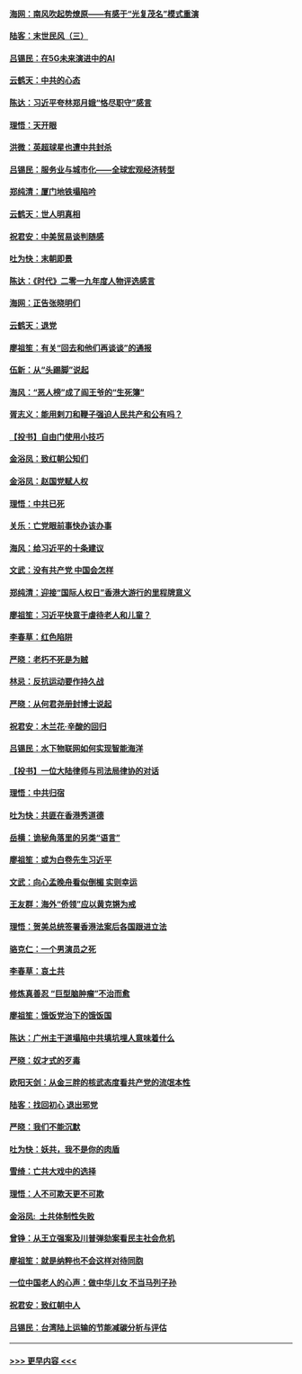 #### [海网：南风吹起势燎原——有感于“光复茂名”模式重演](../pages/nsc993/n11732308.md?t=12191922) 
#### [陆客：末世民风（三）](../pages/nsc993/n11732211.md?t=12191922) 
#### [吕锡民：在5G未来演进中的AI](../pages/nsc993/n11730010.md?t=12191922) 
#### [云鹤天：中共的心态](../pages/nsc993/n11729906.md?t=12191922) 
#### [陈达：习近平夸林郑月娥“恪尽职守”感言](../pages/nsc993/n11729881.md?t=12191922) 
#### [理悟：天开眼](../pages/nsc993/n11729699.md?t=12191922) 
#### [洪微：英超球星也遭中共封杀](../pages/nsc993/n11727243.md?t=12191922) 
#### [吕锡民：服务业与城市化——全球宏观经济转型](../pages/nsc993/n11725845.md?t=12191922) 
#### [郑纯清：厦门地铁塌陷吟](../pages/nsc993/n11725813.md?t=12191922) 
#### [云鹤天：世人明真相](../pages/nsc993/n11725621.md?t=12191922) 
#### [祝君安：中美贸易谈判随感](../pages/nsc993/n11725609.md?t=12191922) 
#### [吐为快：末朝即景](../pages/nsc993/n11723365.md?t=12191922) 
#### [陈达：《时代》二零一九年度人物评选感言](../pages/nsc993/n11723337.md?t=12191922) 
#### [海网：正告张晓明们](../pages/nsc993/n11723228.md?t=12191922) 
#### [云鹤天：退党](../pages/nsc993/n11723056.md?t=12191922) 
#### [廖祖笙：有关“回去和他们再谈谈”的通报](../pages/nsc993/n11722442.md?t=12191922) 
#### [伍新：从“头踢脚”说起](../pages/nsc993/n11722429.md?t=12191922) 
#### [海风：“恶人榜”成了阎王爷的“生死簿”](../pages/nsc993/n11722272.md?t=12191922) 
#### [胥志义：能用剌刀和鞭子强迫人民共产和公有吗？](../pages/nsc993/n11720569.md?t=12191922) 
#### [【投书】自由门使用小技巧](../pages/nsc993/n11720180.md?t=12191922) 
#### [金浴凤：致红朝公知们](../pages/nsc993/n11720563.md?t=12191922) 
#### [金浴凤：赵国党赋人权](../pages/nsc993/n11720533.md?t=12191922) 
#### [理悟：中共已死](../pages/nsc993/n11720233.md?t=12191922) 
#### [关乐：亡党眼前事快办该办事](../pages/nsc993/n11719160.md?t=12191922) 
#### [海风：给习近平的十条建议](../pages/nsc993/n11717616.md?t=12191922) 
#### [文武：没有共产党 中国会怎样](../pages/nsc993/n11717584.md?t=12191922) 
#### [郑纯清：迎接“国际人权日”香港大游行的里程牌意义](../pages/nsc993/n11717417.md?t=12191922) 
#### [廖祖笙：习近平快意于虐待老人和儿童？](../pages/nsc993/n11715313.md?t=12191922) 
#### [李春草：红色陷阱](../pages/nsc993/n11715029.md?t=12191922) 
#### [严晓：老朽不死是为贼](../pages/nsc993/n11712910.md?t=12191922) 
#### [林忌：反抗运动要作持久战](../pages/nsc993/n11712623.md?t=12191922) 
#### [严晓：从何君尧册封博士说起](../pages/nsc993/n11712465.md?t=12191922) 
#### [祝君安：木兰花·辛酸的回归](../pages/nsc993/n11712381.md?t=12191922) 
#### [吕锡民：水下物联网如何实现智能海洋](../pages/nsc993/n11711158.md?t=12191922) 
#### [【投书】一位大陆律师与司法局律协的对话](../pages/nsc993/n11709675.md?t=12191922) 
#### [理悟：中共归宿](../pages/nsc993/n11710059.md?t=12191922) 
#### [吐为快：共匪在香港秀道德](../pages/nsc993/n11709979.md?t=12191922) 
#### [岳横：诡秘角落里的另类“语言”](../pages/nsc993/n11709792.md?t=12191922) 
#### [廖祖笙：或为白卷先生习近平](../pages/nsc993/n11708330.md?t=12191922) 
#### [文武：向心孟晚舟看似倒楣 实则幸运](../pages/nsc993/n11708236.md?t=12191922) 
#### [王友群：海外“侨领”应以黄克锵为戒](../pages/nsc993/n11706176.md?t=12191922) 
#### [理悟：贺美总统签署香港法案后各国跟进立法](../pages/nsc993/n11706853.md?t=12191922) 
#### [骆克仁：一个男演员之死](../pages/nsc993/n11706677.md?t=12191922) 
#### [李春草：哀土共](../pages/nsc993/n11706255.md?t=12191922) 
#### [修炼真善忍 “巨型脑肿瘤”不治而愈](../pages/nsc993/n11705340.md?t=12191922) 
#### [廖祖笙：饿饭党治下的饿饭国](../pages/nsc993/n11705085.md?t=12191922) 
#### [陈达：广州主干道塌陷中共填坑埋人意味着什么](../pages/nsc993/n11705046.md?t=12191922) 
#### [严晓：奴才式的歹毒](../pages/nsc993/n11704826.md?t=12191922) 
#### [欧阳天剑：从金三胖的核武态度看共产党的流氓本性](../pages/nsc993/n11702238.md?t=12191922) 
#### [陆客：找回初心 退出邪党](../pages/nsc993/n11702213.md?t=12191922) 
#### [严晓：我们不能沉默](../pages/nsc993/n11702110.md?t=12191922) 
#### [吐为快：妖共，我不是你的肉盾](../pages/nsc993/n11701366.md?t=12191922) 
#### [雪绮：亡共大戏中的选择](../pages/nsc993/n11699922.md?t=12191922) 
#### [理悟：人不可欺天更不可欺](../pages/nsc993/n11699657.md?t=12191922) 
#### [金浴凤:  土共体制性失败](../pages/nsc993/n11699361.md?t=12191922) 
#### [曾铮：从王立强案及川普弹劾案看民主社会危机](../pages/nsc993/n11699318.md?t=12191922) 
#### [廖祖笙：就是纳粹也不会这样对待同胞](../pages/nsc993/n11697658.md?t=12191922) 
#### [一位中国老人的心声：做中华儿女 不当马列子孙](../pages/nsc993/n11697525.md?t=12191922) 
#### [祝君安：致红朝中人](../pages/nsc993/n11697518.md?t=12191922) 
#### [吕锡民：台湾陆上运输的节能减碳分析与评估](../pages/nsc993/n11694983.md?t=12191922) 

----
#### [ >>> 更早内容 <<< ](../indexes/nsc993-earlier.md)
